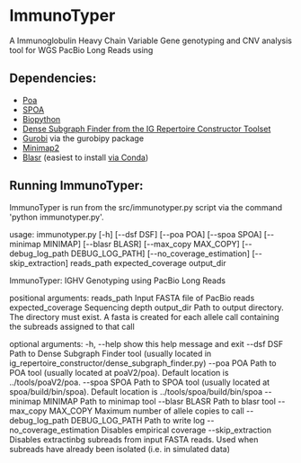 # ImmunoTyper

A Immunoglobulin Heavy Chain Variable Gene genotyping and CNV analysis tool for WGS PacBio Long Reads using 


## Dependencies:

- [Poa](https://sourceforge.net/projects/poamsa/)
- [SPOA](https://github.com/rvaser/spoa)
- [Biopython](https://biopython.org)
- [Dense Subgraph Finder from the IG Repertoire Constructor Toolset](http://yana-safonova.github.io/ig_repertoire_constructor/)
- [Gurobi](http://www.gurobi.com) via the gurobipy package
- [Minimap2](https://github.com/lh3/minimap2)
- [Blasr](https://github.com/PacificBiosciences/blasr) (easiest to install [via Conda](https://anaconda.org/bioconda/blasr))

## Running ImmunoTyper:

ImmunoTyper is run from the src/immunotyper.py script via the command 'python immunotyper.py'.

usage: immunotyper.py [-h] [--dsf DSF] [--poa POA] [--spoa SPOA]
                      [--minimap MINIMAP] [--blasr BLASR]
                      [--max_copy MAX_COPY] [--debug_log_path DEBUG_LOG_PATH]
                      [--no_coverage_estimation] [--skip_extraction]
                      reads_path expected_coverage output_dir

ImmunoTyper: IGHV Genotyping using PacBio Long Reads

positional arguments:
  reads_path            Input FASTA file of PacBio reads
  expected_coverage     Sequencing depth
  output_dir            Path to output directory. The directory must exist. A
                        fasta is created for each allele call containing the
                        subreads assigned to that call

optional arguments:
  -h, --help            show this help message and exit
  --dsf DSF             Path to Dense Subgraph Finder tool (usually located in
                        ig_repertoire_constructor/dense_subgraph_finder.py)
  --poa POA             Path to POA tool (usually located at poaV2/poa).
                        Default location is ../tools/poaV2/poa.
  --spoa SPOA           Path to SPOA tool (usually located at
                        spoa/build/bin/spoa). Default location is
                        ../tools/spoa/build/bin/spoa
  --minimap MINIMAP     Path to minimap tool
  --blasr BLASR         Path to blasr tool
  --max_copy MAX_COPY   Maximum number of allele copies to call
  --debug_log_path DEBUG_LOG_PATH
                        Path to write log
  --no_coverage_estimation
                        Disables empirical coverage
  --skip_extraction     Disables extractinbg subreads from input FASTA reads.
                        Used when subreads have already been isolated (i.e. in
                        simulated data)


